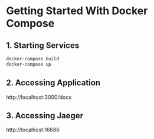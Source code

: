 # Getting Started With Docker Compose

## 1. Starting Services

```sh
docker-compose build
docker-compose up
```

## 2. Accessing Application

http://localhost:3000/docs

## 3. Accessing Jaeger

http://localhost:16686
